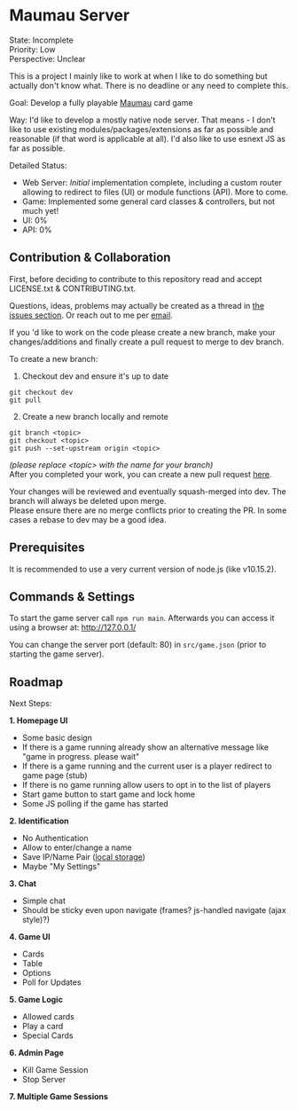 # Maumau Server

State: Incomplete  
Priority: Low  
Perspective: Unclear

This is a project I mainly like to work at when I like to do something but actually don't know what. There is no deadline or any need to complete this.

Goal: Develop a fully playable [Maumau](https://en.wikipedia.org/wiki/Mau-Mau_(card_game)) card game

Way: I'd like to develop a mostly native node server. That means - I don't like to use existing modules/packages/extensions as far as possible and reasonable (if that word is applicable at all). 
I'd also like to use esnext JS as far as possible. 

Detailed Status: 
* Web Server: *Initial* implementation complete, including a custom router allowing to redirect to files (UI) or module functions (API). More to come.
* Game: Implemented some general card classes & controllers, but not much yet!
* UI: 0%
* API: 0%

## Contribution & Collaboration

First, before deciding to contribute to this repository read and accept LICENSE.txt & CONTRIBUTING.txt. 

Questions, ideas, problems may actually be created as a thread in [the issues section](https://github.com/cyberblast/MaumauServer/issues). Or reach out to me per [email](mailto://git@cyberblast.org).

If you 'd like to work on the code please create a new branch, make your changes/additions and finally create a pull request to merge to dev branch. 

To create a new branch: 

1. Checkout dev and ensure it's up to date
  
  ```Shell
  git checkout dev
  git pull
  ```

2. Create a new branch locally and remote

  ```Shell
  git branch <topic>
  git checkout <topic>
  git push --set-upstream origin <topic>
  ```
  *(please replace \<topic\> with the name for your branch)*  
  After you completed your work, you can create a new pull request [here](https://github.com/cyberblast/MaumauServer/pulls). 

  Your changes will be reviewed and eventually squash-merged into dev. The branch will always be deleted upon merge.  
  Please ensure there are no merge conflicts prior to creating the PR. In some cases a rebase to dev may be a good idea. 

## Prerequisites

It is recommended to use a very current version of node.js (like v10.15.2).

## Commands & Settings

To start the game server call `npm run main`. Afterwards you can access it using a browser at: http://127.0.0.1/

You can change the server port (default: 80) in `src/game.json` (prior to starting the game server).

## Roadmap

Next Steps: 

**1. Homepage UI**
  * Some basic design
  * If there is a game running already show an alternative message like "game in progress. please wait"
  * If there is a game running and the current user is a player redirect to game page (stub)
  * If there is no game running allow users to opt in to the list of players
  * Start game button to start game and lock home
  * Some JS polling if the game has started

**2. Identification**
  * No Authentication
  * Allow to enter/change a name
  * Save IP/Name Pair ([local storage](https://developer.mozilla.org/en-US/docs/Web/API/Window/localStorage))
  * Maybe "My Settings"

**3. Chat**
  * Simple chat
  * Should be sticky even upon navigate (frames? js-handled navigate (ajax style)?)

**4. Game UI**
  * Cards
  * Table
  * Options
  * Poll for Updates  

**5. Game Logic**
  * Allowed cards
  * Play a card
  * Special Cards

**6. Admin Page**
  * Kill Game Session
  * Stop Server

**7. Multiple Game Sessions**
